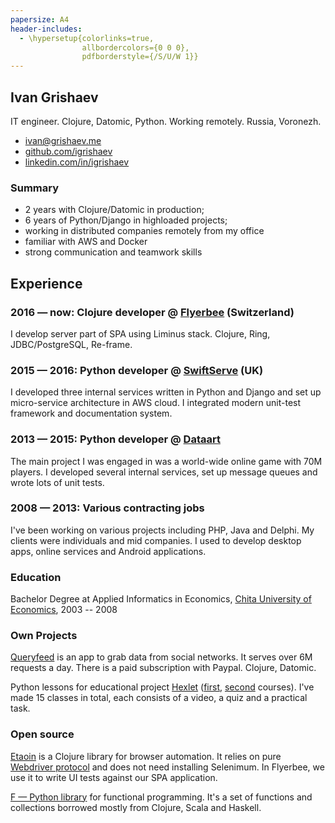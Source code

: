```yaml
---
papersize: A4
header-includes:
  - \hypersetup{colorlinks=true,
                allbordercolors={0 0 0},
                pdfborderstyle={/S/U/W 1}}
---
```


## Ivan Grishaev

IT engineer. Clojure, Datomic, Python. Working remotely. Russia, Voronezh.

- [ivan@grishaev.me](mailto:ivan@grishaev.me)
- [github.com/igrishaev](https://github.com/igrishaev)
- [linkedin.com/in/igrishaev](https://linkedin.com/in/igrishaev)

### Summary
- 2 years with Clojure/Datomic in production;
- 6 years of Python/Django in highloaded projects;
- working in distributed companies remotely from my office
- familiar with AWS and Docker
- strong communication and teamwork skills

## Experience

### 2016 &mdash; now: Clojure developer @ [Flyerbee](https://www.flyerbee.com/) (Switzerland)

I develop server part of SPA using Liminus stack. Clojure, Ring,
JDBC/PostgreSQL, Re-frame.

### 2015 &mdash; 2016: Python developer @ [SwiftServe](http://www.swiftserve.com/) (UK)

I developed three internal services written in Python and Django and set up
micro-service architecture in AWS cloud. I integrated modern unit-test framework
and documentation system.

### 2013 &mdash; 2015: Python developer @ [Dataart](http://www.dataart.com/)

The main project I was engaged in was a world-wide online game with 70M
players. I developed several internal services, set up message queues and wrote
lots of unit tests.

### 2008 &mdash; 2013: Various contracting jobs

I've been working on various projects including PHP, Java and Delphi. My clients
were individuals and mid companies. I used to develop desktop apps, online
services and Android applications.

### Education

Bachelor Degree at Applied Informatics in
Economics, [Chita University of Economics](http://narhoz-chita.ru/), 2003 --
2008

### Own Projects

[Queryfeed](https://queryfeed.net/) is an app to grab data from social
networks. It serves over 6M requests a day. There is a paid subscription with
Paypal. Clojure, Datomic.

[hexlet]:https://ru.hexlet.io/my

Python lessons for educational project [Hexlet][hexlet]
([first][py-1], [second][py-2] courses). I've made 15 classes in total, each
consists of a video, a quiz and a practical task.

### Open source

[Etaoin][etaoin] is a Clojure library for browser automation. It relies on
pure [Webdriver protocol][webdriver] and does not need installing Selenimum. In
Flyerbee, we use it to write UI tests against our SPA application.

[F — Python library][f] for functional programming. It's a set of functions and
collections borrowed mostly from Clojure, Scala and Haskell.

[f]: https://github.com/igrishaev/f
[etaoin]: https://github.com/igrishaev/etaoin

[webdriver]: https://www.w3.org/TR/webdriver/

[py-1]: https://ru.hexlet.io/courses/python_101
[py-2]: https://ru.hexlet.io/courses/python-modules
